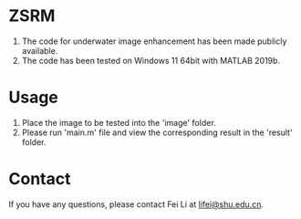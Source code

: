# ZSRM
1. The code for underwater image enhancement has been made publicly available.
2. The code has been tested on Windows 11 64bit with MATLAB 2019b.

# Usage
1. Place the image to be tested into the 'image' folder.
2. Please run 'main.m' file and view the corresponding result in the 'result' folder.

# Contact
If you have any questions, please contact Fei Li at lifei@shu.edu.cn.
